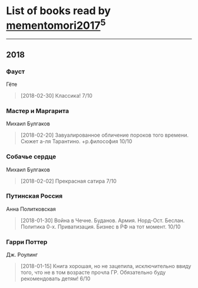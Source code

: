 # List of books read by [mementomori2017](http://vk.com/id431794049)<sup>5</sup>
---

## 2018

### Фауст
Гёте
> [2018-02-30] Классика!
> 7/10


### Мастер и Маргарита
Михаил Булгаков
> [2018-02-20] Завуалированное обличение пороков того времени. Сюжет а-ля Тарантино. +р.философия 
> 10/10


### Собачье сердце
Михаил Булгаков
> [2018-02-02] Прекрасная сатира
> 7/10


### Путинская Россия
Анна Политковская
> [2018-01-30] Война в Чечне. Буданов. Армия.  Норд-Ост. Беслан.  Политика 0-х. Приватизация. Бизнес в РФ на тот момент.
> 10/10


### Гарри Поттер
Дж. Роулинг
> [2018-01-15] Книга хорошая, но не зацепила, исключительно
> ввиду того, что не в том возрасте прочла ГР. Обязательно буду рекомендовать детям! 
> 6/10



